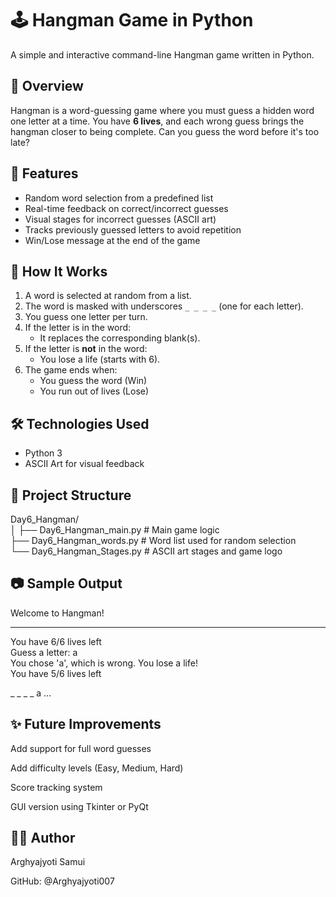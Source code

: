 # 🕹️ Hangman Game in Python

A simple and interactive command-line Hangman game written in Python.

## 🚀 Overview

Hangman is a word-guessing game where you must guess a hidden word one letter at a time. You have **6 lives**, and each wrong guess brings the hangman closer to being complete. Can you guess the word before it's too late?

## 📌 Features

- Random word selection from a predefined list
- Real-time feedback on correct/incorrect guesses
- Visual stages for incorrect guesses (ASCII art)
- Tracks previously guessed letters to avoid repetition
- Win/Lose message at the end of the game

## 🧠 How It Works

1. A word is selected at random from a list.
2. The word is masked with underscores `_ _ _ _` (one for each letter).
3. You guess one letter per turn.
4. If the letter is in the word:
    - It replaces the corresponding blank(s).
5. If the letter is **not** in the word:
    - You lose a life (starts with 6).
6. The game ends when:
    - You guess the word (Win)
    - You run out of lives (Lose)

## 🛠️ Technologies Used

- Python 3
- ASCII Art for visual feedback

## 📁 Project Structure

Day6_Hangman/  
│
├── Day6_Hangman_main.py # Main game logic  
├── Day6_Hangman_words.py # Word list used for random selection  
└── Day6_Hangman_Stages.py # ASCII art stages and game logo  

## 📷 Sample Output
Welcome to Hangman!
_ _ _ _ _

You have 6/6 lives left  
Guess a letter: a  
You chose 'a', which is wrong. You lose a life!  
You have 5/6 lives left  

_ _ _ _ a 
...

## ✨ Future Improvements
Add support for full word guesses

Add difficulty levels (Easy, Medium, Hard)

Score tracking system

GUI version using Tkinter or PyQt

## 👨‍💻 Author
Arghyajyoti Samui

GitHub: @Arghyajyoti007





